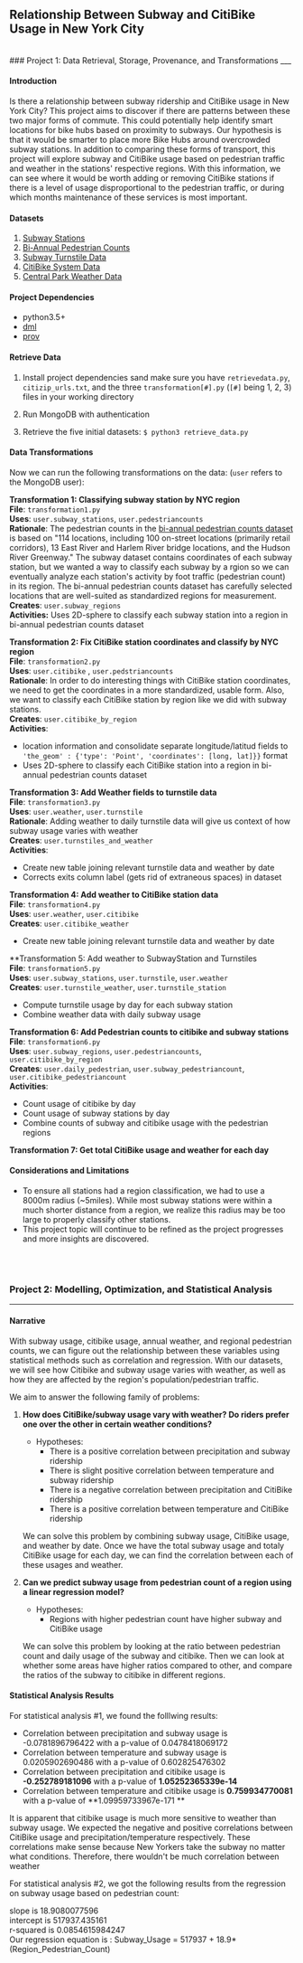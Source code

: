 ## Relationship Between Subway and CitiBike Usage in New York City 
<br>
### Project 1: Data Retrieval, Storage, Provenance, and Transformations
___

#### Introduction
Is there a relationship between subway ridership and CitiBike usage in New York City?
This project aims to discover if there are patterns between these two major forms of 
commute. This could potentially help identify smart locations for bike hubs based on
proximity to subways. Our hypothesis is that it would be smarter to place more Bike Hubs
around overcrowded subway stations. In addition to comparing these forms of transport, 
this project will explore subway and CitiBike usage based on pedestrian traffic and weather
in the stations' respective regions. With this information, we can see where it would be
worth adding or removing CitiBike stations if there is a level of usage disproportional
to the pedestrian traffic, or during which months maintenance of these services is most 
important.

#### Datasets
1. [Subway Stations](https://data.cityofnewyork.us/Transportation/Subway-Stations/arq3-7z49)
2. [Bi-Annual Pedestrian Counts](https://data.cityofnewyork.us/Transportation/Bi-Annual-Pedestrian-Counts/2de2-6x2h) 
3. [Subway Turnstile Data](http://web.mta.info/developers/turnstile.html)
4. [CitiBike System Data](https://www.citibikenyc.com/system-data)
5. [Central Park Weather Data](https://www.ncdc.noaa.gov/cdo-web/datasets/GHCND/stations/GHCND:USW00094728/detail)

#### Project Dependencies 
* python3.5+
* [dml](https://pypi.python.org/pypi/dml)
* [prov](https://pypi.python.org/pypi/prov)

#### Retrieve Data
1. Install project dependencies sand make sure you have ```retrievedata.py```, ```citizip_urls.txt```, and the three ```transformation[#].py``` (```[#]``` being 1, 2, 3) files in your working directory

2. Run MongoDB with authentication

3. Retrieve the five initial datasets: ```$ python3 retrieve_data.py```

#### Data Transformations
Now we can run the following transformations on the data: (```user``` refers to the MongoDB user):

**Transformation 1: Classifying subway station by NYC region** <br>
**File**: ```transformation1.py``` <br>
**Uses**: ```user.subway_stations```, ```user.pedestriancounts``` <br>
**Rationale**: The pedestrian counts in the [bi-annual pedestrian counts dataset](http:/www.nyc.gov/html/dot/downloads/pdf/bi-annual-ped-count-readme.pdf) is based on "114 
locations, including 100 on-street locations (primarily retail corridors), 13 East River and
Harlem River bridge locations, and the Hudson River Greenway." The subway dataset
contains coordinates of each subway station, but we wanted a way to classify each subway
by a rgion so we can eventually analyze each station's activity by foot traffic (pedestrian
count) in its region. The bi-annual pedestrian counts dataset has carefully selected locations
that are well-suited as standardized regions for measurement.<br>
**Creates**: ```user.subway_regions```<br>
**Activities:** Uses 2D-sphere to classify each subway station into a region in bi-annual pedestrian counts
dataset

**Transformation 2: Fix CitiBike station coordinates and classify by NYC region** <br>
**File**: ```transformation2.py``` <br>
**Uses**: ```user.citibike``` , ```user.pedstriancounts``` <br>
**Rationale**: In order to do interesting things with CitiBike station coordinates, we need to get the coordinates in a more standardized, usable form. Also, we want to classify each CitiBike station by region like we did with subway stations. <br>
**Creates**: ```user.citibike_by_region``` <br>
**Activities**: 

* location information and consolidate separate longitude/latitud fields to ```'the_geom' : {'type': 'Point', 'coordinates': [long, lat]}}``` format
* Uses 2D-sphere to classify each CitiBike station into a region in bi-annual pedestrian counts dataset

**Transformation 3: Add Weather fields to turnstile data** <br>
**File**: ```transformation3.py``` <br>
**Uses**: ```user.weather```, ```user.turnstile``` <br>
**Rationale**: Adding weather to daily turnstile data will give us context of how subway usage varies with weather <br>
**Creates**: ```user.turnstiles_and_weather``` <br>
**Activities**:

* Create new table joining relevant turnstile data and weather by date
* Corrects exits column label (gets rid of extraneous spaces) in dataset <br>


**Transformation 4: Add weather to CitiBike station data** <br>
**File**:  ```transformation4.py``` <br>
**Uses**:  ```user.weather```, ```user.citibike```<br>
**Creates**:  ```user.citibike_weather``` <br>

* Create new table joining relevant turnstile data and weather by date

**Transformation 5: Add weather to SubwayStation and Turnstiles <br>
**File**: ```transformation5.py```<br>
**Uses**: ```user.subway_stations```, ```user.turnstile```, ```user.weather```  <br>
**Creates**: ```user.turnstile_weather```, ```user.turnstile_station```  <br>


* Compute turnstile usage by day for each subway station
* Combine weather data with daily subway usage 

**Transformation 6: Add Pedestrian counts to citibike and subway stations** <br>
**File**:  ```transformation6.py``` <br>
**Uses**: ```user.subway_regions```, ```user.pedestriancounts```, ```user.citibike_by_region```<br>
**Creates**:  ```user.daily_pedestrian```, ```user.subway_pedestriancount```, ```user.citibike_pedestriancount```<br>
**Activities**:

* Count usage of citibike by day
* Count usage of subway stations by day 
* Combine counts of subway and citibike usage with the pedestrian regions 

**Transformation 7:  Get total CitiBike usage and weather for each day** <br>



#### Considerations and Limitations
* To ensure all stations had a region classification, we had to use a 8000m radius (~5miles). While most subway stations were within a much shorter distance from a region, we realize this radius may be too large to properly classify other stations.
* This project topic will continue to be refined as the project progresses and more insights are discovered.

<br><br>
### Project 2: Modelling, Optimization, and Statistical Analysis
___

#### Narrative 
With subway usage, citibike usage, annual weather, and regional pedestrian counts, we can figure out the relationship between these variables using statistical methods such as correlation and regression. With our datasets, we will see how Citibike and subway usage varies with weather, as well as how they are affected by the region's population/pedestrian traffic.

We aim to answer the following family of problems:

1. **How does CitiBike/subway usage vary with weather? Do riders prefer one over the other in certain weather conditions?**
	* Hypotheses:
		* There is a positive correlation between precipitation and subway ridership
		* 	There is slight positive correlation between temperature and subway ridership
		* 	There is a negative correlation between precipitation and CitiBike ridership
		* There is a positive correlation between temperature and CitiBike ridership 

	We can solve this problem by combining subway usage, CitiBike usage, and weather by date. 	Once we have the total subway usage and totaly CitiBike usage for each day, we can find the 	correlation between each of these usages and weather. 

2. **Can we predict subway usage from pedestrian count of a region using a linear regression model?**
	* Hypotheses:
		* Regions with higher pedestrian count have higher subway and CitiBike usage
		
	We can solve this problem by looking at the ratio between pedestrian count and daily usage of		the subway and citibike.  Then we can look at whether some areas have higher ratios compared 		to other, and compare the ratios of the subway to citibike in different regions.  

#### Statistical Analysis Results

For statistical analysis #1, we found the folllwing results: 
* Correlation between precipitation and subway usage is -0.0781896796422 with a p-value of 0.0478418069172
* Correlation between temperature and subway usage is 0.0205902690486 with a p-value of 0.602825476302
* Correlation between precipitation and citibike usage is **-0.252789181096** with a p-value of **1.05252365339e-14**
* Correlation between temperature and citibike usage is **0.759934770081** with a p-value of **1.09959733967e-171 **

It is apparent that citibike usage is much more sensitive to weather than subway usage. We expected the negative and positive correlations between CitiBike usage and precipitation/temperature respectively. These correlations make sense because New Yorkers take the subway no matter what conditions. Therefore, there wouldn't be much correlation between weather 

For statistical analysis #2, we got the following results from the regression on subway usage based on pedestrian count: 

slope is 18.9080077596<br>
intercept is 517937.435161<br>
r-squared is 0.0854615984247<br>
Our regression equation is : Subway_Usage = 517937 + 18.9*(Region_Pedestrian_Count)

<!--
* **If we had a budget reduction and had to remove one station, which station would be the best choice to remove?**
	* Approach: Assume that the  optimal chioce of station to remove would be the station that has the lowest relative usage compared to the pedestrian count of the region in which the station is located. 
	* State space: *2^N*, where *N* is the number of stations
	* For each of the N stations, 0 signifies not removing and 1 signifies removing the station
		* Constraint: Choose 1 station to remove (i.e. should be only a single 1 in a permutation)
	* If the ratio *r* = (station usage / pedestrian count) for the n-th station, *s* is the choice to remove or keep the n-th station (0 or 1), and each list [ ... ] represents a possbile permutation, then our objective function *f*  is as follows:<br>
		sum( [ (s1 * r1), (s2 * r2), .... , (sn * rn) ] , [ ... ], [ ... ] )<br>
	* We're looking to minimize this objective function: <br>
		*argmin s ∈ S f(s)* 


___
#### TODO
* change retrieval algorithm to get subway_stations from datamechanics.io repository
* Fix prov mistake in Project 1, Problem 3. (25 pts) 20/ 25: <br>
           (1) In transformation provenance()
             functions, you use the "cny" namespace
             for your own data sets; it should be "dat". <br>
           (2) The provenance information is excessive;
             retrieving your own data set does not need
             to be its own activity in every transformations.
             It is enough for the transformation itself
             to correspond to one activity. See the alice_bob
             example. 

#### Tasks <br>

* At least three Non-trivial Problem-solving methods:
	* Statistical Analysis
		* Subway usage vs citibike usage based on weather/season
		* ratios by region: (station usage / pedestrian count) and (citibike usage / pedestrian count). compare and see where there is an excessive ratio of pedestrians to station usage. more stations could be added here

	* Optimization
		* something about distance from closest subway for each citibike station

* Provenance for scripts/algorithms (do this correctly!)
-->


